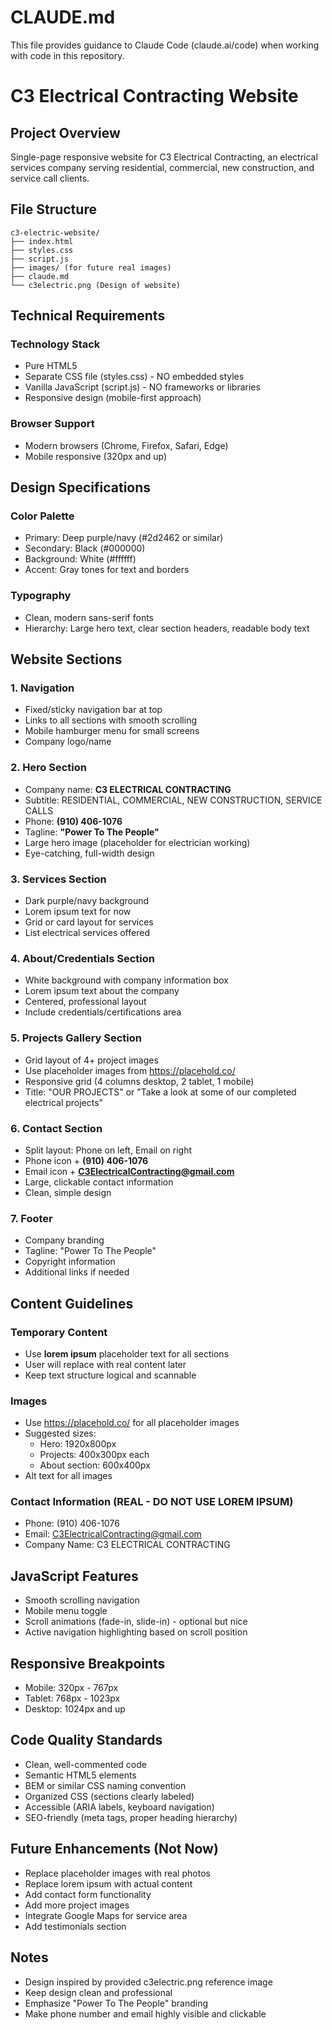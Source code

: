 # CLAUDE.md

This file provides guidance to Claude Code (claude.ai/code) when working with code in this repository.

# C3 Electrical Contracting Website

## Project Overview
Single-page responsive website for C3 Electrical Contracting, an electrical services company serving residential, commercial, new construction, and service call clients.

## File Structure
```
c3-electric-website/
├── index.html
├── styles.css
├── script.js
├── images/ (for future real images)
├── claude.md
└── c3electric.png (Design of website)
```

## Technical Requirements

### Technology Stack
- Pure HTML5
- Separate CSS file (styles.css) - NO embedded styles
- Vanilla JavaScript (script.js) - NO frameworks or libraries
- Responsive design (mobile-first approach)

### Browser Support
- Modern browsers (Chrome, Firefox, Safari, Edge)
- Mobile responsive (320px and up)

## Design Specifications

### Color Palette
- Primary: Deep purple/navy (#2d2462 or similar)
- Secondary: Black (#000000)
- Background: White (#ffffff)
- Accent: Gray tones for text and borders

### Typography
- Clean, modern sans-serif fonts
- Hierarchy: Large hero text, clear section headers, readable body text

## Website Sections

### 1. Navigation
- Fixed/sticky navigation bar at top
- Links to all sections with smooth scrolling
- Mobile hamburger menu for small screens
- Company logo/name

### 2. Hero Section
- Company name: **C3 ELECTRICAL CONTRACTING**
- Subtitle: RESIDENTIAL, COMMERCIAL, NEW CONSTRUCTION, SERVICE CALLS
- Phone: **(910) 406-1076**
- Tagline: **"Power To The People"**
- Large hero image (placeholder for electrician working)
- Eye-catching, full-width design

### 3. Services Section
- Dark purple/navy background
- Lorem ipsum text for now
- Grid or card layout for services
- List electrical services offered

### 4. About/Credentials Section
- White background with company information box
- Lorem ipsum text about the company
- Centered, professional layout
- Include credentials/certifications area

### 5. Projects Gallery Section
- Grid layout of 4+ project images
- Use placeholder images from https://placehold.co/
- Responsive grid (4 columns desktop, 2 tablet, 1 mobile)
- Title: "OUR PROJECTS" or "Take a look at some of our completed electrical projects"

### 6. Contact Section
- Split layout: Phone on left, Email on right
- Phone icon + **(910) 406-1076**
- Email icon + **C3ElectricalContracting@gmail.com**
- Large, clickable contact information
- Clean, simple design

### 7. Footer
- Company branding
- Tagline: "Power To The People"
- Copyright information
- Additional links if needed

## Content Guidelines

### Temporary Content
- Use **lorem ipsum** placeholder text for all sections
- User will replace with real content later
- Keep text structure logical and scannable

### Images
- Use https://placehold.co/ for all placeholder images
- Suggested sizes:
  - Hero: 1920x800px
  - Projects: 400x300px each
  - About section: 600x400px
- Alt text for all images

### Contact Information (REAL - DO NOT USE LOREM IPSUM)
- Phone: (910) 406-1076
- Email: C3ElectricalContracting@gmail.com
- Company Name: C3 ELECTRICAL CONTRACTING

## JavaScript Features
- Smooth scrolling navigation
- Mobile menu toggle
- Scroll animations (fade-in, slide-in) - optional but nice
- Active navigation highlighting based on scroll position

## Responsive Breakpoints
- Mobile: 320px - 767px
- Tablet: 768px - 1023px
- Desktop: 1024px and up

## Code Quality Standards
- Clean, well-commented code
- Semantic HTML5 elements
- BEM or similar CSS naming convention
- Organized CSS (sections clearly labeled)
- Accessible (ARIA labels, keyboard navigation)
- SEO-friendly (meta tags, proper heading hierarchy)

## Future Enhancements (Not Now)
- Replace placeholder images with real photos
- Replace lorem ipsum with actual content
- Add contact form functionality
- Add more project images
- Integrate Google Maps for service area
- Add testimonials section

## Notes
- Design inspired by provided c3electric.png reference image
- Keep design clean and professional
- Emphasize "Power To The People" branding
- Make phone number and email highly visible and clickable
